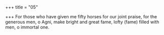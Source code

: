 +++
title = "05"

+++
For those who have given me fifty horses for our joint praise,
for the generous men, o Agni, make bright and great fame, lofty (fame)  filled with men, o immortal one.